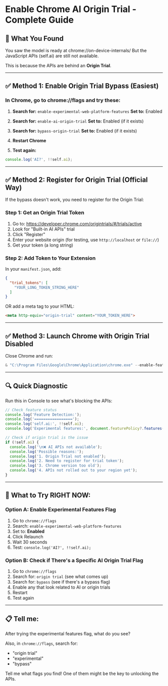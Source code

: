 # Enable Chrome AI Origin Trial - Complete Guide

## 🎯 What You Found
You saw the model is ready at chrome://on-device-internals/
But the JavaScript APIs (self.ai) are still not available.

This is because the APIs are behind an **Origin Trial**.

---

## ✅ Method 1: Enable Origin Trial Bypass (Easiest)

### In Chrome, go to chrome://flags and try these:

1. **Search for:** `enable-experimental-web-platform-features`
   **Set to:** Enabled

2. **Search for:** `enable-ai-origin-trial`
   **Set to:** Enabled (if it exists)

3. **Search for:** `bypass-origin-trial`
   **Set to:** Enabled (if it exists)

4. **Restart Chrome**

5. **Test again:**
```javascript
console.log('AI?', !!self.ai);
```

---

## ✅ Method 2: Register for Origin Trial (Official Way)

If the bypass doesn't work, you need to register for the Origin Trial:

### Step 1: Get an Origin Trial Token

1. Go to: https://developer.chrome.com/origintrials/#/trials/active
2. Look for "Built-in AI APIs" trial
3. Click "Register"
4. Enter your website origin (for testing, use `http://localhost` or `file://`)
5. Get your token (a long string)

### Step 2: Add Token to Your Extension

In your `manifest.json`, add:

```json
{
  "trial_tokens": [
    "YOUR_LONG_TOKEN_STRING_HERE"
  ]
}
```

OR add a meta tag to your HTML:

```html
<meta http-equiv="origin-trial" content="YOUR_TOKEN_HERE">
```

---

## ✅ Method 3: Launch Chrome with Origin Trial Disabled

Close Chrome and run:

```powershell
& "C:\Program Files\Google\Chrome\Application\chrome.exe" --enable-features=Gemini,GeminiNano --disable-features=OriginTrials
```

---

## 🔍 Quick Diagnostic

Run this in Console to see what's blocking the APIs:

```javascript
// Check feature status
console.log('Feature Detection:');
console.log('=================');
console.log('self.ai:', !!self.ai);
console.log('Experimental features:', document.featurePolicy?.features());

// Check if origin trial is the issue
if (!self.ai) {
  console.log('\n❌ AI APIs not available');
  console.log('Possible reasons:');
  console.log('1. Origin Trial not enabled');
  console.log('2. Need to register for trial token');
  console.log('3. Chrome version too old');
  console.log('4. APIs not rolled out to your region yet');
}
```

---

## 🎯 What to Try RIGHT NOW:

### Option A: Enable Experimental Features Flag
1. Go to `chrome://flags`
2. Search: `enable-experimental-web-platform-features`
3. Set to: **Enabled**
4. Click Relaunch
5. Wait 30 seconds
6. Test: `console.log('AI?', !!self.ai);`

### Option B: Check if There's a Specific AI Origin Trial Flag
1. Go to `chrome://flags`
2. Search for: `origin trial` (see what comes up)
3. Search for: `bypass` (see if there's a bypass flag)
4. Enable any that look related to AI or origin trials
5. Restart
6. Test again

---

## 📋 Tell me:

After trying the experimental features flag, what do you see?

Also, in `chrome://flags`, search for:
- "origin trial"
- "experimental"
- "bypass"

Tell me what flags you find! One of them might be the key to unlocking the APIs.
